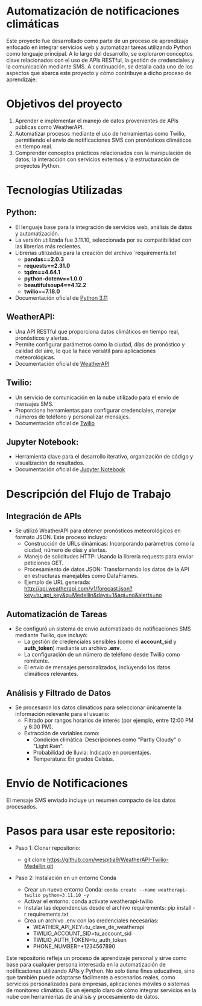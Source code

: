 # Automatización de notificaciones climáticas

Este proyecto fue desarrollado como parte de un proceso de aprendizaje enfocado en integrar servicios web y automatizar tareas utilizando Python como lenguaje principal. A lo largo del desarrollo, se exploraron conceptos clave relacionados con el uso de APIs RESTful, la gestión de credenciales y la comunicación mediante SMS. A continuación, se detalla cada uno de los aspectos que abarca este proyecto y cómo contribuye a dicho proceso de aprendizaje:

# Objetivos del proyecto
1. Aprender e implementar el manejo de datos provenientes de APIs públicas como WeatherAPI.
2. Automatizar procesos mediante el uso de herramientas como Twilio, permitiendo el envío de notificaciones SMS con pronósticos climáticos en tiempo real.
3. Comprender conceptos prácticos relacionados con la manipulación de datos, la interacción con servicios externos y la estructuración de proyectos Python.


# Tecnologías Utilizadas

## Python:
- El lenguaje base para la integración de servicios web, análisis de datos y automatización.
- La versión utilizada fue 3.11.10, seleccionada por su compatibilidad con las librerías más recientes.
- Librerías utilizadas para la creación del archivo ´requirements.txt´
    - **pandas==2.0.3**
    - **requests==2.31.0**
    - **tqdm==4.64.1**
    - **python-dotenv==1.0.0**
    - **beautifulsoup4==4.12.2**
    - **twilio==7.18.0**
- Documentación oficial de [Python 3.11](https://docs.python.org/3.11/)

## WeatherAPI:
- Una API RESTful que proporciona datos climáticos en tiempo real, pronósticos y alertas.
- Permite configurar parámetros como la ciudad, días de pronóstico y calidad del aire, lo que la hace versátil para aplicaciones meteorológicas.
- Documentación oficial de [WeatherAPI](https://www.weatherapi.com/docs/)

## Twilio:
- Un servicio de comunicación en la nube utilizado para el envío de mensajes SMS.
- Proporciona herramientas para configurar credenciales, manejar números de teléfono y personalizar mensajes.
- Documentación oficial de [Twilio](https://www.twilio.com/docs)

## Jupyter Notebook:
- Herramienta clave para el desarrollo iterativo, organización de código y visualización de resultados.
- Documentación oficial de [Jupyter Notebook](https://jupyter-notebook.readthedocs.io/en/stable/)


# Descripción del Flujo de Trabajo

## Integración de APIs
- Se utilizó WeatherAPI para obtener pronósticos meteorológicos en formato JSON. Este proceso incluyó:
    - Construcción de URLs dinámicas: Incorporando parámetros como la ciudad, número de días y alertas.
    - Manejo de solicitudes HTTP: Usando la librería requests para enviar peticiones GET.
    - Procesamiento de datos JSON: Transformando los datos de la API en estructuras manejables como DataFrames.
    - Ejemplo de URL generada: http://api.weatherapi.com/v1/forecast.json?key=tu_api_key&q=Medellin&days=1&aqi=no&alerts=no

## Automatización de Tareas
- Se configuró un sistema de envío automatizado de notificaciones SMS mediante Twilio, que incluyó:
    - La gestión de credenciales sensibles (como el **account_sid** y **auth_token**) mediante un archivo **.env**.
    - La configuración de un número de teléfono desde Twilio como remitente.
    - El envío de mensajes personalizados, incluyendo los datos climáticos relevantes.

## Análisis y Filtrado de Datos
- Se procesaron los datos climáticos para seleccionar únicamente la información relevante para el usuario:
    - Filtrado por rangos horarios de interés (por ejemplo, entre 12:00 PM y 6:00 PM).
    - Extracción de variables como:
        - Condición climática: Descripciones como "Partly Cloudy" o "Light Rain".
        - Probabilidad de lluvia: Indicado en porcentajes.
        - Temperatura: En grados Celsius.

# Envío de Notificaciones

El mensaje SMS enviado incluye un resumen compacto de los datos procesados.

# Pasos para usar este repositorio:

- Paso 1: Clonar repositorio:
    - git clone https://github.com/wespitia9/WeatherAPI-Twilio-Medellin.git

- Paso 2: Instalación en un entorno Conda
    - Crear un nuevo entorno Conda: `conda create --name weatherapi-twilio python=3.11.10 -y`
    - Activar el entorno: conda activate weatherapi-twilio
    - Instalar las dependencias desde el archivo requirements: pip install -r requirements.txt
    - Crea un archivo .env con las credenciales necesarias:
        - WEATHER_API_KEY=tu_clave_de_weatherapi
        - TWILIO_ACCOUNT_SID=tu_account_sid
        - TWILIO_AUTH_TOKEN=tu_auth_token
        - PHONE_NUMBER=+1234567890

Este repositorio refleja un proceso de aprendizaje personal y sirve como base para cualquier persona interesada en la automatización de notificaciones utilizando APIs y Python. No solo tiene fines educativos, sino que también puede adaptarse fácilmente a escenarios reales, como servicios personalizados para empresas, aplicaciones móviles o sistemas de monitoreo climático. Es un ejemplo claro de cómo integrar servicios en la nube con herramientas de análisis y procesamiento de datos.
